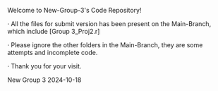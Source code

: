 Welcome to New-Group-3's Code Repository!

· All the files for submit version has been present on the Main-Branch, which include [Group 3_Proj2.r]

· Please ignore the other folders in the Main-Branch, they are some attempts and incomplete code.

· Thank you for your visit.

New Group 3
2024-10-18

